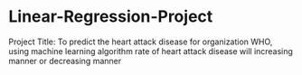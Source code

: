 # Linear-Regression-Project
Project Title: To predict the heart attack disease for organization WHO, using machine learning algorithm rate of heart attack disease will increasing manner or decreasing manner
